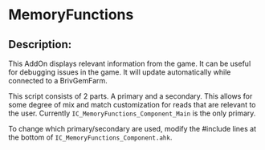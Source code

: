 # MemoryFunctions
## Description:
This AddOn displays relevant information from the game. It can be useful for debugging issues in the game. It will update automatically while connected to a BrivGemFarm.

This script consists of 2 parts. A primary and a secondary. This allows for some degree of mix and match customization for reads that are relevant to the user. Currently `IC_MemoryFunctions_Component_Main` is the only primary.

To change which primary/secondary are used, modify the #include lines at the bottom of `IC_MemoryFunctions_Component.ahk`.